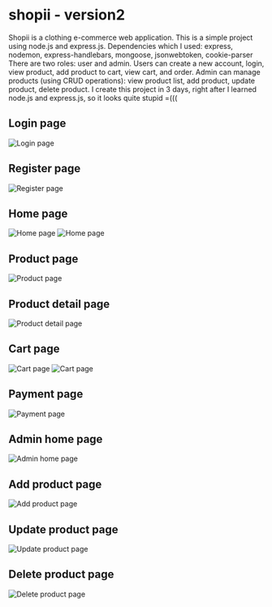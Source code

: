 # shopii - version2
Shopii is a clothing e-commerce web application.
This is a simple project using node.js and express.js.
Dependencies which I used: express, nodemon, express-handlebars, mongoose, jsonwebtoken, cookie-parser
There are two roles: user and admin.
Users can create a new account, login, view product, add product to cart, view cart, and order.
Admin can manage products (using CRUD operations): view product list, add product, update product, delete product.
I create this project in 3 days, right after I learned node.js and express.js, so it looks quite stupid =(((
## Login page
![Login page](Screenshots/1.png)
## Register page
![Register page](Screenshots/2.png)
## Home page
![Home page](Screenshots/3.png)
![Home page](Screenshots/4.png)
## Product page
![Product page](Screenshots/5.png)
## Product detail page
![Product detail page](Screenshots/6.png)
## Cart page
![Cart page](Screenshots/7.png)
![Cart page](Screenshots/8.png)
## Payment page
![Payment page](Screenshots/9.png)
## Admin home page
![Admin home page](Screenshots/10.png)
## Add product page
![Add product page](Screenshots/11.png)
## Update product page
![Update product page](Screenshots/12.png)
## Delete product page
![Delete product page](Screenshots/13.png)
